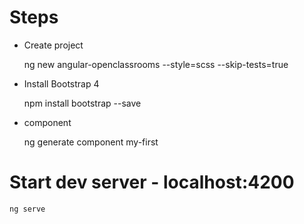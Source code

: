 # Steps

- Create project

	ng new angular-openclassrooms --style=scss --skip-tests=true
	
- Install Bootstrap 4

	npm install bootstrap --save

- component
	
	ng generate component my-first


# Start dev server - localhost:4200

    ng serve

